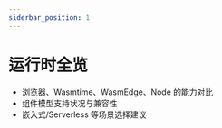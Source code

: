```yaml
---
siderbar_position: 1
---
```


# 运行时全览

- 浏览器、Wasmtime、WasmEdge、Node 的能力对比
- 组件模型支持状况与兼容性
- 嵌入式/Serverless 等场景选择建议
